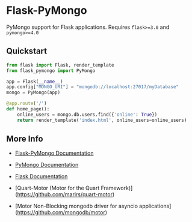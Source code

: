 # Flask-PyMongo

PyMongo support for Flask applications.   Requires `flask>=3.0` and `pymongo>=4.0`

## Quickstart

```python
from flask import Flask, render_template
from flask_pymongo import PyMongo

app = Flask(__name__)
app.config["MONGO_URI"] = "mongodb://localhost:27017/myDatabase"
mongo = PyMongo(app)

@app.route('/')
def home_page():
    online_users = mongo.db.users.find({'online': True})
    return render_template('index.html', online_users=online_users)
```

## More Info

* [Flask-PyMongo Documentation](https://flask-pymongo.readthedocs.org/)
* [PyMongo Documentation](https://pymongo.readthedocs.io/en/stable/)
* [Flask Documentation](https://flask.palletsprojects.com/)

* [Quart-Motor (Motor for the Quart Framework)] (https://github.com/marirs/quart-motor)
* [Motor Non-Blocking mongodb driver for asyncio applications] (https://github.com/mongodb/motor)
